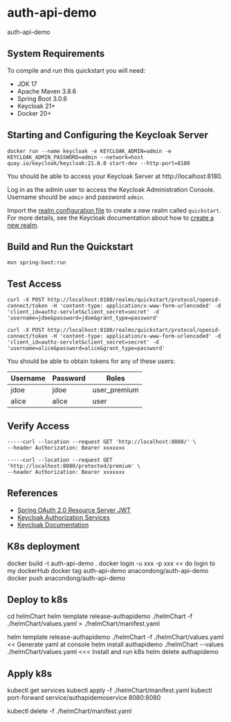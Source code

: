 # auth-api-demo
auth-api-demo

System Requirements
-------------------

To compile and run this quickstart you will need:

* JDK 17
* Apache Maven 3.8.6
* Spring Boot 3.0.6
* Keycloak 21+
* Docker 20+

Starting and Configuring the Keycloak Server
-------------------

```shell
docker run --name keycloak -e KEYCLOAK_ADMIN=admin -e KEYCLOAK_ADMIN_PASSWORD=admin --network=host quay.io/keycloak/keycloak:21.0.0 start-dev --http-port=8180
```

You should be able to access your Keycloak Server at http://localhost:8180.

Log in as the admin user to access the Keycloak Administration Console. Username should be `admin` and password `admin`.

Import the [realm configuration file](config/realm-import.json) to create a new realm called `quickstart`.
For more details, see the Keycloak documentation about how to [create a new realm](https://www.keycloak.org/docs/latest/server_admin/index.html#_create-realm).

Build and Run the Quickstart
-------------------------------

   ````
   mvn spring-boot:run

   ````

Test Access
-------------------------------

```shell
curl -X POST http://localhost:8180/realms/quickstart/protocol/openid-connect/token -H 'content-type: application/x-www-form-urlencoded' -d 'client_id=authz-servlet&client_secret=secret' -d 'username=jdoe&password=jdoe&grant_type=password'
```

```shell
curl -X POST http://localhost:8180/realms/quickstart/protocol/openid-connect/token -H 'content-type: application/x-www-form-urlencoded' -d 'client_id=authz-servlet&client_secret=secret' -d 'username=alice&password=alice&grant_type=password'
```

You should be able to obtain tokens for any of these users:

| Username | Password | Roles        |
|----------|----------|--------------|
| jdoe     | jdoe     | user_premium |
| alice    | alice    | user         |


Verify Access
-------------------------------

```shell
-----curl --location --request GET 'http://localhost:8080/' \
--header Authorization: Bearer xxxxxxx
```

```shell
-----curl --location --request GET 'http://localhost:8080/protected/premium' \
--header Authorization: Bearer xxxxxxx
```

References
--------------------
* [Spring OAuth 2.0 Resource Server JWT](https://docs.spring.io/spring-security/reference/servlet/oauth2/resource-server/jwt.html)
* [Keycloak Authorization Services](https://www.keycloak.org/docs/latest/authorization_services/)
* [Keycloak Documentation](https://www.keycloak.org/documentation)


K8s deployment
--------------------

docker build -t auth-api-demo .
docker login -u xxx -p xxx  << do login to my dockerHub
docker tag auth-api-demo anacondong/auth-api-demo
docker push anacondong/auth-api-demo

## Deploy to k8s
cd helmChart
helm template release-authapidemo ./helmChart -f ./helmChart/values.yaml > ./helmChart/manifest.yaml

helm template release-authapidemo ./helmChart -f ./helmChart/values.yaml  << Generate yaml at console
helm install authapidemo ./helmChart --values ./helmChart/values.yaml   <<< Install and run k8s
helm delete authapidemo
## Apply k8s
kubectl get services
kubectl apply -f ./helmChart/manifest.yaml
kubectl port-forward service/authapidemoservice 8080:8080

kubectl delete -f ./helmChart/manifest.yaml